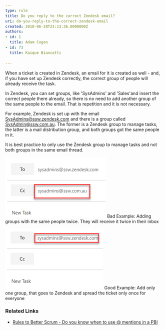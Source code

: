 ```yaml
---
type: rule
title: Do you reply to the correct Zendesk email?
uri: do-you-reply-to-the-correct-zendesk-email
created: 2018-06-28T23:13:36.0000000Z
authors:
- id: 1
  title: Adam Cogan
- id: 73
  title: Kaique Biancatti

---
```


When a ticket is created in Zendesk, an email for it is created as well - and, if you have set up Zendesk correctly, the correct group of people will already receive the task.
 
In Zendesk, you can set groups, like 'SysAdmins' and 'Sales'and insert the correct people there already, so there is no need to add another group of the same people to the email. That is repetition and it is not necessary.

For example, Zendesk is set up with the email SysAdmins@ssw.zendesk.com and there is a group called SysAdmin@ssw.com.au. The former is a Zendesk group to manage tasks, the latter is a mail distribution group, and both groups got the same people in it.

It is best practice to only use the Zendesk group to manage tasks and not both groups in the same email thread.

![](zenddddd.png)
Bad Example: Adding groups with the same people twice. They will receive it twice in their inbox



![](zendndnd.png)
 Good Example: Add only one group, that goes to Zendesk and spread the ticket only once for everyone



### Related Links


- [Rules to Better Scrum - Do you know when to use @ mentions in a PBI](/_layouts/15/FIXUPREDIRECT.ASPX?WebId=3dfc0e07-e23a-4cbb-aac2-e778b71166a2&TermSetId=07da3ddf-0924-4cd2-a6d4-a4809ae20160&TermId=efd6c91e-7cc5-4473-a299-9104c8fd6e0d)

